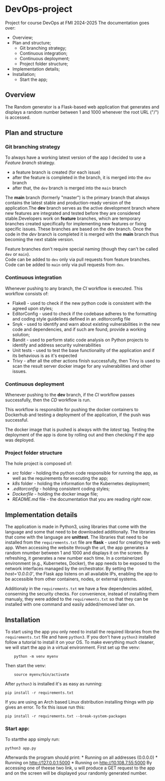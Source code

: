 # DevOps-project
Project for course DevOps at FMI 2024-2025
The documentation goes over:
- Overview;
- Plan and structure;
	- Git branching strategy;
	- Continuous integration;
	- Continuous deployment;
	- Project folder structure;
- Implementation details;
- Installation;
	- Start the app;

## Overview
The Random generator is a Flask-based web application that generates and displays a random number between 1 and 1000 whenever the root URL ("/") is accessed.

## Plan and structure

### Git branching strategy
To always have a working latest version of the app I decided to use a *Feature branch* strategy.

- a feature branch is created (for each issue)
- after the feature is completed in the branch, it is merged into the `dev` branch
- after that, the `dev` branch is merged into the `main` branch

The **main** branch (formerly "master") is the primary branch that always contains the latest stable and production-ready version of the application.The **dev** branch serves as the active development branch where new features are integrated and tested before they are considered stable.Developers work on **feature** branches, which are temporary branches created specifically for implementing new features or fixing specific issues. These branches are based on the dev branch.
Once the code in the *dev* branch is completed it is merged with the **main** branch thus becoming the next stable version. 

Feature branches don't require special naming (though they can't be called `dev` or `main`).  
Code can be added to `dev` only via pull requests from feature branches.  	
Code can be added to `main` only via pull requests from `dev`.  

### Continuous integration
Whenever pushing to any branch, the *CI* workflow is executed. This workflow consists of:
 - Flake8			- used to check if the new python code is consistent with the agreed upon styles;
 - EditorConfig     - used to check if the codebase adheres to the formatting and coding style guidelines defined in an .editorconfig file
 - Snyk				- used to identify and warn about existing vulnerabilities in the new code and dependencies, and if such are found, provide a working solution;
 - Bandit           - used to perform static code analysis on Python projects to identify and address security vulnerabilities
 - Unit tests       - used to test the base functionality of the application and if its behavious is as it's expected
 - Trivy			- after all the other actions finish successfully, then Trivy is used to scan the result server docker image for any vulnerabilities and other issues.

### Continuous deployment
Whenever pushing to the **dev** branch, if the *CI* workflow passes successfully, then the *CD* workflow is run.

This workflow is responsible for pushing the docker containers to Dockerhub and testing a deployment of the application, if the push was successful.

The docker image that is pushed is always with the *latest* tag.
Testing the deployment of the app is done by rolling out and then checking if the app was deployed.

### Project folder structure
The hole project is composed of:
 - *src* folder - holding the python code responsible for running the app, as well as the requirements for executing the app;
 - *k8s* folder  - holding the information for the Kubernetes deployment;
 - *.editorconfig* - holding consistent coding styles;
 - *Dockerfile* - holding the docker image file;
 - *README.md* file - the documentation that you are reading *right now*.

## Implementation details
The application is made in Python3, using libraries that come with the language and some that need to be downloaded additionally.
The libraries that come with the language are **unittest**. The libraries that need to be installed from the `requirements.txt` file are **flask** - used for creating the web app.
When accessing the website through the url, the app generates a random nnumber between 1 and 1000 and displays it on the screen. By refreshing, it generates a new number each time. 
In a containerized environment (e.g., Kubernetes, Docker), the app needs to be exposed to the network interfaces managed by the orchestrator.
By setting the *host='0.0.0.0'*, the Flask app listens on all available IPs, enabling the app to be accessible from other containers, nodes, or external systems. 

Additionaly in the `requirements.txt` we have a few dependencies added, conserning the security checks. For convenience, instead of installing them manualy, they were added to the `requirements.txt` so that they can be installed with one command and easily added/removed later on.

## Installation
To start using the app you only need to install the required libraries from the `requirements.txt` file and have `python3`.
If you don't have `python3` installed follow a tutorial to install it on your OS.
To make everything much cleaner, we will start the app in a virtual environment.
First set up the venv:
		
		
		python -m venv myenv

Then start the venv:


		source myenv/bin/activate

After `python3` is installed it's as easy as running:


	pip install -r requirements.txt

If you are using an Arch based Linux distribution installing things with pip gives an error. To fix this issue run this:

	pip install -r requirements.txt --break-system-packages

### Start app:
To startthe app simply run:

	python3 app.py

Afterwards the program should print:
	* Running on all addresses (0.0.0.0)
 	* Running on http://127.0.0.1:5000
 	* Running on http://10.108.7.55:5000
By accessing one of theese two link, u will produce a GET request to the app and on the screen will be displayed your randomly generated number.


